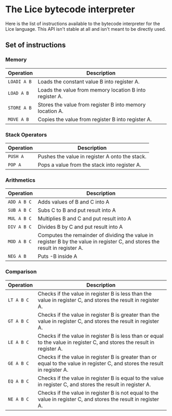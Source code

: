 # The Lice bytecode interpreter

Here is the list of instructions available to the bytecode interpreter for the Lice language. This API isn't stable at all and isn't meant to be directly used.

## Set of instructions

### Memory
| Operation   | Description |
| ----------- | ----------- |
| `LOADI A B` | Loads the constant value B into register A. |
| `LOAD A B` | Loads the value from memory location B into register A. |
| `STORE A B` | Stores the value from register B into memory location A. |
| `MOVE A B` | Copies the value from register B into register A. |

### Stack Operators

| Operation   | Description |
| ----------- | ----------- |
| `PUSH A` | Pushes the value in register A onto the stack. |
| `POP A` | Pops a value from the stack into register A. |

### Arithmetics
| Operation   | Description |
| ----------- | ----------- |
| `ADD A B C`   | Adds values of B and C into A |
| `SUB A B C`   | Subs C to B and put result into A |
| `MUL A B C`   | Multiplies B and C and put result into A |
| `DIV A B C`   | Divides B by C and put result into A |
| `MOD A B C`   | Computes the remainder of dividing the value in register B by the value in register C, and stores the result in register A. |
| `NEG A B`     | Puts -B inside A

### Comparison

| Operation   | Description |
| ----------- | ----------- |
| `LT A B C`  | Checks if the value in register B is less than the value in register C, and stores the result in register A. |
| `GT A B C` | Checks if the value in register B is greater than the value in register C, and stores the result in register A. |
| `LE A B C` | Checks if the value in register B is less than or equal to the value in register C, and stores the result in register A. |
| `GE A B C` | Checks if the value in register B is greater than or equal to the value in register C, and stores the result in register A. |
| `EQ A B C` | Checks if the value in register B is equal to the value in register C, and stores the result in register A. |
| `NE A B C` | Checks if the value in register B is not equal to the value in register C, and stores the result in register A. |
